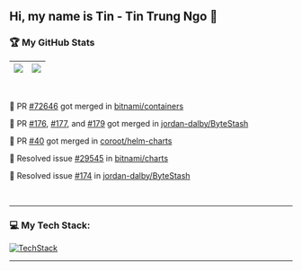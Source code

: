 ## Hi, my name is Tin - Tin Trung Ngo 👋

### 🏆 My GitHub Stats

| ![](https://github-readme-stats.vercel.app/api?username=trungtin1011&show_icons=true&count_private=true&theme=light) | ![](https://github-readme-stats.vercel.app/api/top-langs/?username=trungtin1011&layout=compact&theme=light&langs_count=8) |
| -------------------------------------------------------------------------------------------------------------------- | ------------------------------------------------------------------------------------------------------------------------- |

<br>

💪 PR [#72646](https://github.com/bitnami/containers/pull/72646) got merged in [bitnami/containers](https://github.com/bitnami/containers)

💪 PR [#176](https://github.com/jordan-dalby/ByteStash/pull/176), [#177](https://github.com/jordan-dalby/ByteStash/pull/177), and [#179](https://github.com/jordan-dalby/ByteStash/pull/179) got merged in [jordan-dalby/ByteStash](https://github.com/jordan-dalby/ByteStash)

💪 PR [#40](https://github.com/coroot/helm-charts/pull/40) got merged in [coroot/helm-charts](https://github.com/coroot/helm-charts)

💪 Resolved issue [#29545](https://github.com/bitnami/charts/issues/29545) in [bitnami/charts](https://github.com/bitnami/charts)

💪 Resolved issue [#174](https://github.com/jordan-dalby/ByteStash/issues/174) in [jordan-dalby/ByteStash](https://github.com/jordan-dalby/ByteStash)

<br>

<hr>

### 💻 My Tech Stack:

[![TechStack](https://skillicons.dev/icons?i=aws,terraform,linux,bash,git,docker,kubernetes,prometheus,grafana,python,md,vim,azure)](https://skillicons.dev)

<hr>
